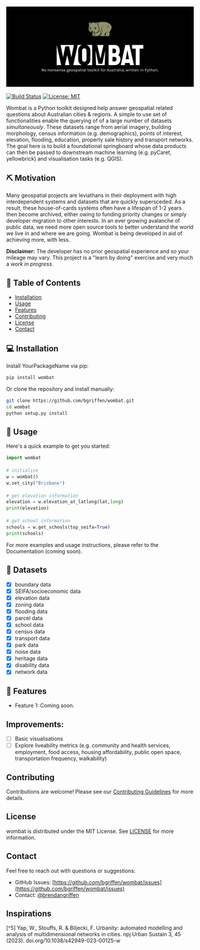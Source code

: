 
![My Logo](wombat.png)

[![Build Status](https://travis-ci.com/yourusername/yourpackagename.svg?branch=master)](https://travis-ci.com/bgriffen/wombat)
[![License: MIT](https://img.shields.io/badge/License-MIT-yellow.svg)](https://opensource.org/licenses/MIT)

 Wombat is a Python toolkit designed help answer geospatial related questions about Australian cities & regions. A simple to use set of functionalities enable the querying of of a large number of datasets *simultaneously*. These datasets range from aerial imagery, building morphology, census information (e.g. demographics), points of interest, elevation, flooding, education, property sale history and transport networks. The goal here is to build a foundational springboard whose data products can then be passed to downstream machine learning (e.g. pyCaret, yellowbrick) and visualisation tasks (e.g. QGIS).

 ## ⛏️ Motivation

 Many geospatial projects are leviathans in their deployment with high interdependent systems and datasets that are quickly supersceded. As a result, these house-of-cards systems often have a lifespan of 1-2 years then become archived, either owing to funding priority changes or simply developer migration to other interests. In an ever growing avalanche of public data, we need more open source tools to better understand the world we live in and where we are going. Wombat is being developed in aid of achieving more, with less. 

 **Disclaimer:** The developer has no prior geospatial experience and so your mileage may vary. This project is a "learn by doing" exercise and very much a *work in progress*.

## 📖 Table of Contents

- [Installation](#installation)
- [Usage](#usage)
- [Features](#features)
- [Contributing](#contributing)
- [License](#license)
- [Contact](#contact)

## 💻 Installation

Install YourPackageName via pip:

```bash
pip install wombat
```

Or clone the repository and install manually:

```bash
git clone https://github.com/bgriffen/wombat.git
cd wombat
python setup.py install
```

## 🎹 Usage

Here's a quick example to get you started:

```python
import wombat

# initialise
w = wombat()
w.set_city("Brisbane")

# get elevation information
elevation = w.elevation_at_latlong(lat,long)
print(elevation)

# get school information
schools = w.get_schools(top_seifa=True)
print(schools)
```

For more examples and usage instructions, please refer to the Documentation (coming soon).

## 📂 Datasets

- [x] boundary data
- [x] SEIFA/socioeconomic data
- [x] elevation data
- [x] zoning data
- [x] flooding data
- [x] parcel data
- [x] school data
- [x] census data
- [x] transport data
- [x] park data
- [x] noise data
- [x] heritage data
- [x] disability data
- [x] network data

## 📐 Features

- Feature 1: Coming soon.

## Improvements:
- [ ] Basic visualisations
- [ ] Explore liveability metrics (e.g. community and health services, employment, food access, housing affordability, public open space, transportation frequency, walkability)

## Contributing

Contributions are welcome! Please see our [Contributing Guidelines](CONTRIBUTING.md) for more details.

## License

wombat is distributed under the MIT License. See [LICENSE](LICENSE) for more information.

## Contact

Feel free to reach out with questions or suggestions:

- GitHub Issues: [https://github.com/bgriffen/wombat/issues](https://github.com/bgriffen/wombat/issues)
- Contact: [@brendangriffen](http://www.twitter.com/brendangriffen)

## Inspirations

[^1]: Higgs C, Alderton A, Rozek J, Adlakha D, Badland H, Boeing G, Both A, Cerin E, Chandrabose M, Gruyter CD, Gunn L, Livera AD, Hinckson E, Liu S, Mavoa S, Sallis J, Simons K, Giles-Corti B. Policy-Relevant Spatial Inidicators of Urban Liveability And Sustainability: Scaling From Local to Global. Urban Policy and Research. 2022 2022/12//;40(4). en. doi:10.1080/08111146.2022.2076215.

[^2]: Alderton A, Higgs C, Davern M, Butterworth I, Correia J, Nitvimol K, Badland H. Measuring and monitoring liveability in a low-to-middle income country: a proof-of-concept for Bangkok, Thailand and lessons from an international partnership. Cities & Health. 2020 2020/09/07/;5(3):320-328. doi:10.1080/23748834.2020.1813537.

[^3]: Liu S, Higgs C, Arundel J, Boeing G, Cerdera N, Moctezuma D, Cerin E, Adlakha D, Lowe M, Giles-Corti B. A Generalized Framework for Measuring Pedestrian Accessibility around the World Using Open Data. Geographical Analysis. 2021. en. doi:10.1111/gean.12290.

[^4]: Boeing G, Higgs C, Liu S, Giles-Corti B, Sallis JF, Cerin E, Lowe M, Adlakha D, Hinckson E, Moudon AV, Salvo D, Adams MA, Barrozo LV, Bozovic T, Delclòs-Alió X, Dygrýn J, Ferguson S, Gebel K, Ho TP, Lai P-C, Martori JC, Nitvimol K, Queralt A, Roberts JD, Sambo GH, Schipperijn J, Vale D, Van de Weghe N, Vich G, Arundel J. Using open data and open-source software to develop spatial indicators of urban design and transport features for achieving healthy and sustainable cities. The Lancet Global Health. 2022 2022/06//;10(6):e907-e918. en. doi:10.1016/S2214-109X(22)00072-9.

[^5] Yap, W., Stouffs, R. & Biljecki, F. Urbanity: automated modelling and analysis of multidimensional networks in cities. npj Urban Sustain 3, 45 (2023). doi.org/10.1038/s42949-023-00125-w
